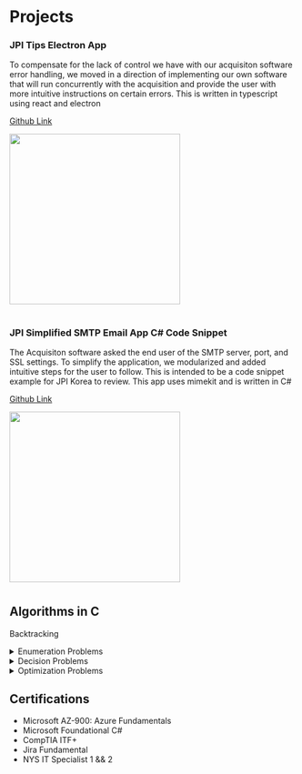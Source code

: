 # Projects

### JPI Tips Electron App

To compensate for the lack of control we have with our acquisiton software error handling, we moved in a direction of implementing our own software that will run concurrently with the acquisition and provide the user with more intuitive instructions on certain errors. This is written in typescript using react and electron

[Github Link](https://github.com/chitangchin/JPI-Tips-Window-App) 

<img src="https://github.com/chitangchin/Chitangchin/assets/96362668/e4371c21-a042-4e0f-a944-8677b47b77a3" height="300px"/>

#

### JPI Simplified SMTP Email App C# Code Snippet

The Acquisiton software asked the end user of the SMTP server, port, and SSL settings. To simplify the application, we modularized and added intuitive steps for the user to follow. This is intended to be a code snippet example for JPI Korea to review. This app uses mimekit and is written in C#

[Github Link](https://github.com/chitangchin/Simplified-SMTP-Email-App) 

<img src="https://github.com/chitangchin/Chitangchin/assets/96362668/b6f19af5-91a9-4c85-a1e0-f55e91d29ff7" height="300px"/>

#





## Algorithms in C

Backtracking
<details>
<summary>Enumeration Problems</summary>
<a href="https://github.com/chitangchin/Algorithms/tree/main/Backtracking/nQueen">N Queen</a>
  
</details>
<details>
<summary>Decision Problems</summary>
<br>
1. N Queen
</details>
<details>
<summary>Optimization Problems</summary>
<br>
1. N Queen
</details>

## Certifications

- Microsoft AZ-900: Azure Fundamentals
- Microsoft Foundational C#
- CompTIA ITF+
- Jira Fundamental
- NYS IT Specialist 1 && 2

